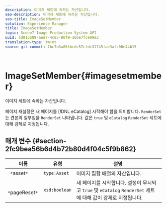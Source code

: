 ```yaml
---
description: 이미지 세트에 속하는 자산입니다.
seo-description: 이미지 세트에 속하는 자산입니다.
seo-title: ImageSetMember
solution: Experience Manager
title: ImageSetMember
topic: Scene7 Image Production System API
uuid: bd013609-aed7-4c85-80f9-16be7fce99a3
translation-type: tm+mt
source-git-commit: 7bc7b3a86fbcdc57cfdc31745fae3afc06e44b15

---
```



# ImageSetMember{#imagesetmember}

이미지 세트에 속하는 자산입니다.

페이지 재설정은 새 페이지를 [!DNL eCatalog] 시작해야 함을 의미합니다. `RenderSet` 는 견본의 일부임을 `RenderSet` 나타냅니다. 값은 `true` 및 `eCatalog` `RenderSet` 세트에 대해 강제로 지정됩니다.

## 매개 변수 {#section-2fc9bea56b6d4b72b80d4f04c5f9b862}

| 이름 | 유형 | 설명 |
|---|---|---|
| ` *`asset`*` | `type:Asset` | 이미지 집합 배열의 자산입니다. |
| ` *`pageReset`*` | `xsd:boolean` | 새 페이지를 시작합니다. 설정이 무시되고 `true` 및 `eCatalog` `RenderSet` 세트에 대해 값이 강제로 지정됩니다. |

